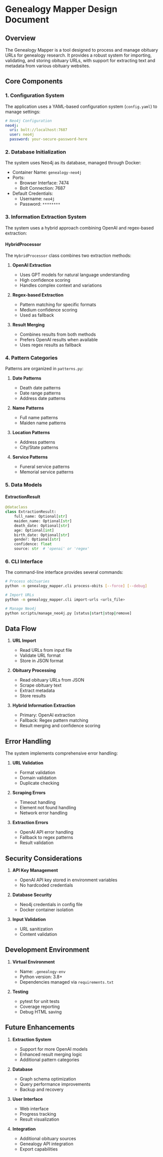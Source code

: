 # Genealogy Mapper Design Document

## Overview

The Genealogy Mapper is a tool designed to process and manage obituary URLs for genealogy research. It provides a robust system for importing, validating, and storing obituary URLs, with support for extracting text and metadata from various obituary websites.

## Core Components

### 1. Configuration System

The application uses a YAML-based configuration system (`config.yaml`) to manage settings:

```yaml
# Neo4j Configuration
neo4j:
  uri: bolt://localhost:7687
  user: neo4j
  password: your-secure-password-here
```

### 2. Database Initialization

The system uses Neo4j as its database, managed through Docker:

- Container Name: `genealogy-neo4j`
- Ports:
  - Browser Interface: 7474
  - Bolt Connection: 7687
- Default Credentials:
  - Username: `neo4j`
  - Password: `********`

### 3. Information Extraction System

The system uses a hybrid approach combining OpenAI and regex-based extraction:

#### HybridProcessor

The `HybridProcessor` class combines two extraction methods:

1. **OpenAI Extraction**
   - Uses GPT models for natural language understanding
   - High confidence scoring
   - Handles complex context and variations

2. **Regex-based Extraction**
   - Pattern matching for specific formats
   - Medium confidence scoring
   - Used as fallback

3. **Result Merging**
   - Combines results from both methods
   - Prefers OpenAI results when available
   - Uses regex results as fallback

### 4. Pattern Categories

Patterns are organized in `patterns.py`:

1. **Date Patterns**

   - Death date patterns
   - Date range patterns
   - Address date patterns

2. **Name Patterns**

   - Full name patterns
   - Maiden name patterns

3. **Location Patterns**

   - Address patterns
   - City/State patterns

4. **Service Patterns**

   - Funeral service patterns
   - Memorial service patterns

### 5. Data Models

#### ExtractionResult

```python
@dataclass
class ExtractionResult:
    full_name: Optional[str]
    maiden_name: Optional[str]
    death_date: Optional[str]
    age: Optional[int]
    birth_date: Optional[str]
    gender: Optional[str]
    confidence: float
    source: str  # 'openai' or 'regex'
```

### 6. CLI Interface

The command-line interface provides several commands:

```bash
# Process obituaries
python -m genealogy_mapper.cli process-obits [--force] [--debug]

# Import URLs
python -m genealogy_mapper.cli import-urls <urls_file>

# Manage Neo4j
python scripts/manage_neo4j.py [status|start|stop|remove]
```

## Data Flow

1. **URL Import**

   - Read URLs from input file
   - Validate URL format
   - Store in JSON format

2. **Obituary Processing**

   - Read obituary URLs from JSON
   - Scrape obituary text
   - Extract metadata
   - Store results

3. **Hybrid Information Extraction**
   - Primary: OpenAI extraction
   - Fallback: Regex pattern matching
   - Result merging and confidence scoring

## Error Handling

The system implements comprehensive error handling:

1. **URL Validation**
   - Format validation
   - Domain validation
   - Duplicate checking

2. **Scraping Errors**
   - Timeout handling
   - Element not found handling
   - Network error handling

3. **Extraction Errors**
   - OpenAI API error handling
   - Fallback to regex patterns
   - Result validation

## Security Considerations

1. **API Key Management**
   - OpenAI API key stored in environment variables
   - No hardcoded credentials

2. **Database Security**
   - Neo4j credentials in config file
   - Docker container isolation

3. **Input Validation**
   - URL sanitization
   - Content validation

## Development Environment

1. **Virtual Environment**
   - Name: `.genealogy-env`
   - Python version: 3.8+
   - Dependencies managed via `requirements.txt`

2. **Testing**
   - pytest for unit tests
   - Coverage reporting
   - Debug HTML saving

## Future Enhancements

1. **Extraction System**

   - Support for more OpenAI models
   - Enhanced result merging logic
   - Additional pattern categories

2. **Database**

   - Graph schema optimization
   - Query performance improvements
   - Backup and recovery

3. **User Interface**

   - Web interface
   - Progress tracking
   - Result visualization

4. **Integration**

   - Additional obituary sources
   - Genealogy API integration
   - Export capabilities

